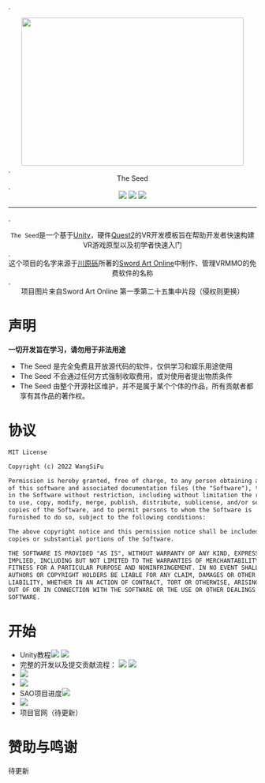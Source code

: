 .<div align=center><img src="https://github.com/whx-prog/The-Seed-Link-Future/blob/main/Image_Seed.jpg" width="450" height="300" /></div>.<div align=center>  The Seed </div>.<div align=center>![](https://img.shields.io/badge/C%23-239120?style=for-the-badge&logo=c-sharp&logoColor=white)
 ![](https://img.shields.io/badge/Windows-0078D6?style=for-the-badge&logo=windows&logoColor=white)
 ![](https://img.shields.io/badge/Android-3DDC84?style=for-the-badge&logo=android&logoColor=white)</div>  
 

___  
.<div align=center>`The Seed`是一个基于[Unity](https://unity.cn/ "Unity")，硬件[Quest2](https://store.facebook.com/quest/products/quest-2/ "Quest2")的VR开发模板旨在帮助开发者快速构建VR游戏原型以及初学者快速入门</div>.<div align=center> 这个项目的名字来源于[川原砾](https://zh.wikipedia.org/wiki/%E5%B7%9D%E5%8E%9F%E7%A4%AB  "川原砾")所著的[Sword Art Online](https://en.wikipedia.org/wiki/Sword_Art_Online "Sword Art Online")中制作、管理VRMMO的免费软件的名称 </div>.<div align=center> 项目图片来自Sword Art Online 第一季第二十五集中片段（侵权则更换）</div>  
# 声明 
**一切开发旨在学习，请勿用于非法用途**
* The Seed 是完全免费且开放源代码的软件，仅供学习和娱乐用途使用
 * The Seed 不会通过任何方式强制收取费用，或对使用者提出物质条件
  * The Seed 由整个开源社区维护，并不是属于某个个体的作品，所有贡献者都享有其作品的著作权。 

# 协议  
 ```diff
 MIT License

Copyright (c) 2022 WangSiFu

Permission is hereby granted, free of charge, to any person obtaining a copy
of this software and associated documentation files (the "Software"), to deal
in the Software without restriction, including without limitation the rights
to use, copy, modify, merge, publish, distribute, sublicense, and/or sell
copies of the Software, and to permit persons to whom the Software is
furnished to do so, subject to the following conditions:

The above copyright notice and this permission notice shall be included in all
copies or substantial portions of the Software.

THE SOFTWARE IS PROVIDED "AS IS", WITHOUT WARRANTY OF ANY KIND, EXPRESS OR
IMPLIED, INCLUDING BUT NOT LIMITED TO THE WARRANTIES OF MERCHANTABILITY,
FITNESS FOR A PARTICULAR PURPOSE AND NONINFRINGEMENT. IN NO EVENT SHALL THE
AUTHORS OR COPYRIGHT HOLDERS BE LIABLE FOR ANY CLAIM, DAMAGES OR OTHER
LIABILITY, WHETHER IN AN ACTION OF CONTRACT, TORT OR OTHERWISE, ARISING FROM,
OUT OF OR IN CONNECTION WITH THE SOFTWARE OR THE USE OR OTHER DEALINGS IN THE
SOFTWARE.
```
 
 # 开始  
 * Unity教程[![](https://img.shields.io/badge/%E5%BF%AB%E9%80%9F%E4%BB%8B%E7%BB%8D-Bilibili-ff69b4)](https://www.bilibili.com/video/BV1yF411V7Uy/)  [![](https://img.shields.io/badge/%E5%AE%8C%E6%95%B4%E5%85%A5%E9%97%A8%E6%95%99%E7%A8%8B-Bilibili-ff69b4)](https://www.bilibili.com/video/BV1Mr4y1X76H?spm_id_from=333.337.search-card.all.click) 
 * 完整的开发以及提交贡献流程： [![](https://img.shields.io/badge/SVN-%E6%95%99%E7%A8%8B%E6%96%87%E6%A1%A3-red)](https://github.com/whx-prog/The-Seed-Link-Future/blob/main/Docs/SVN%E4%BD%BF%E7%94%A8%E6%96%B9%E6%B3%95.md)  [![](https://img.shields.io/badge/%E8%A7%86%E9%A2%91%E6%95%99%E7%A8%8B-Bilibili-ff69b4)](https://www.bilibili.com/video/BV1uY4y1B7AZ/)
 * [![](https://img.shields.io/badge/%E9%A1%B9%E7%9B%AE%E8%A7%86%E9%A2%91%E8%AF%B4%E6%98%8E-Bilbili-ff69b4)](https://www.bilibili.com/video/BV1EY4y167vP/) 
 *  [![](https://img.shields.io/badge/%E9%A1%B9%E7%9B%AE%E8%AF%B4%E6%98%8E-%E6%96%87%E6%A1%A3-blueviolet)](https://github.com/whx-prog/The-Seed-Link-Future/blob/main/Docs/Project.md)  
 * SAO项目进度[![](https://img.shields.io/badge/TODO-%E6%96%87%E6%A1%A3-orange)](https://github.com/whx-prog/The-Seed-Link-Future/blob/main/Docs/TODO.md) 
 * [![](https://img.shields.io/badge/%E5%8A%A0%E5%85%A5%E6%88%91%E4%BB%AC-%E7%BB%84%E7%BB%87%E7%BE%A4-informational)](https://github.com/whx-prog/The-Seed-Link-Future/blob/main/Image/%E5%BC%80%E5%8F%91%E4%BA%A4%E6%B5%81%E7%BE%A4.png)
 * 项目官网（待更新）
 
 # 赞助与鸣谢  
 待更新






 
